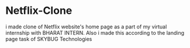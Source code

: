 # Netflix-Clone
i made clone of Netflix website's home page as a part of  my virtual internship with BHARAT INTERN. Also i made this according to the landing page task of SKYBUG Technologies
